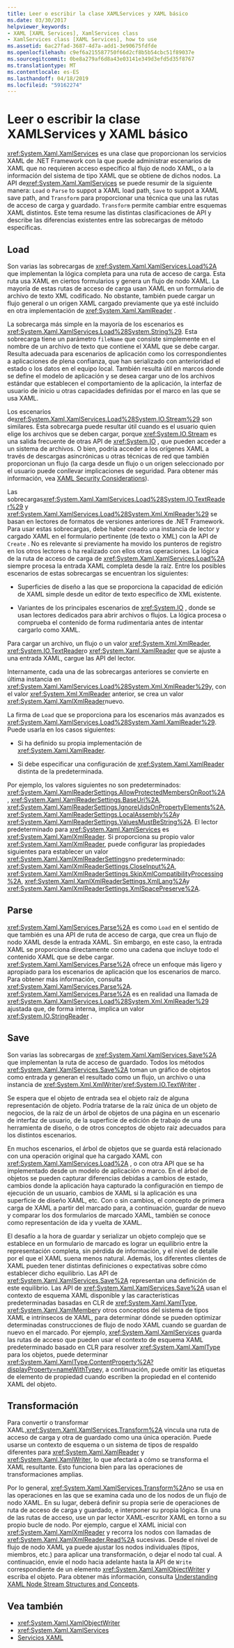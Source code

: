 ```yaml
---
title: Leer o escribir la clase XAMLServices y XAML básico
ms.date: 03/30/2017
helpviewer_keywords:
- XAML [XAML Services], XamlServices class
- XamlServices class [XAML Services], how to use
ms.assetid: 6ac27fad-3687-4d7a-add1-3e90675fdfde
ms.openlocfilehash: c9ef6a215587750f66d2cf8b5b54cbc51f89037e
ms.sourcegitcommit: 0be8a279af6d8a43e03141e349d3efd5d35f8767
ms.translationtype: MT
ms.contentlocale: es-ES
ms.lasthandoff: 04/18/2019
ms.locfileid: "59162274"
---
```

# <a name="xamlservices-class-and-basic-xaml-reading-or-writing"></a>Leer o escribir la clase XAMLServices y XAML básico
<xref:System.Xaml.XamlServices> es una clase que proporcionan los servicios XAML de .NET Framework con la que puede administrar escenarios de XAML que no requieren acceso específico al flujo de nodo XAML, o a la información del sistema de tipo XAML que se obtiene de dichos nodos. La API de<xref:System.Xaml.XamlServices> se puede resumir de la siguiente manera: `Load` o `Parse` to suppot a XAML load path, `Save` to suppot a XAML save path, and `Transform` para proporcionar una técnica que una las rutas de acceso de carga y guardado. `Transform` permite cambiar entre esquemas XAML distintos. Este tema resume las distintas clasificaciones de API y describe las diferencias existentes entre las sobrecargas de método específicas.  
  
<a name="load"></a>   
## <a name="load"></a>Load  
 Son varias las sobrecargas de <xref:System.Xaml.XamlServices.Load%2A> que implementan la lógica completa para una ruta de acceso de carga. Esta ruta usa XAML en ciertos formularios y genera un flujo de nodo XAML. La mayoría de estas rutas de acceso de carga usan XAML en un formulario de archivo de texto XML codificado. No obstante, también puede cargar un flujo general o un origen XAML cargado previamente que ya esté incluido en otra implementación de <xref:System.Xaml.XamlReader> .  
  
 La sobrecarga más simple en la mayoría de los escenarios es <xref:System.Xaml.XamlServices.Load%28System.String%29>. Esta sobrecarga tiene un parámetro `fileName` que consiste simplemente en el nombre de un archivo de texto que contiene el XAML que se debe cargar. Resulta adecuada para escenarios de aplicación como los correspondientes a aplicaciones de plena confianza, que han serializado con anterioridad el estado o los datos en el equipo local. También resulta útil en marcos donde se define el modelo de aplicación y se desea cargar uno de los archivos estándar que establecen el comportamiento de la aplicación, la interfaz de usuario de inicio u otras capacidades definidas por el marco en las que se usa XAML.  
  
 Los escenarios de<xref:System.Xaml.XamlServices.Load%28System.IO.Stream%29> son similares. Esta sobrecarga puede resultar útil cuando es el usuario quien elige los archivos que se deben cargar, porque <xref:System.IO.Stream> es una salida frecuente de otras API de <xref:System.IO> , que pueden acceder a un sistema de archivos. O bien, podría acceder a los orígenes XAML a través de descargas asincrónicas u otras técnicas de red que también proporcionan un flujo (la carga desde un flujo o un origen seleccionado por el usuario puede conllevar implicaciones de seguridad. Para obtener más información, vea [XAML Security Considerations](xaml-security-considerations.md)).  
  
 Las sobrecargas<xref:System.Xaml.XamlServices.Load%28System.IO.TextReader%29> y <xref:System.Xaml.XamlServices.Load%28System.Xml.XmlReader%29> se basan en lectores de formatos de versiones anteriores de .NET Framework. Para usar estas sobrecargas, debe haber creado una instancia de lector y cargado XAML en el formulario pertinente (de texto o XML) con la API de `Create` . No es relevante si previamente ha movido los punteros de registro en los otros lectores o ha realizado con ellos otras operaciones. La lógica de la ruta de acceso de carga de <xref:System.Xaml.XamlServices.Load%2A> siempre procesa la entrada XAML completa desde la raíz. Entre los posibles escenarios de estas sobrecargas se encuentran los siguientes:  
  
-   Superficies de diseño a las que se proporciona la capacidad de edición de XAML simple desde un editor de texto específico de XML existente.  
  
-   Variantes de los principales escenarios de <xref:System.IO> , donde se usan lectores dedicados para abrir archivos o flujos. La lógica procesa o comprueba el contenido de forma rudimentaria antes de intentar cargarlo como XAML.  
  
 Para cargar un archivo, un flujo o un valor <xref:System.Xml.XmlReader>, <xref:System.IO.TextReader>o <xref:System.Xaml.XamlReader> que se ajuste a una entrada XAML, cargue las API del lector.  
  
 Internamente, cada una de las sobrecargas anteriores se convierte en última instancia en <xref:System.Xaml.XamlServices.Load%28System.Xml.XmlReader%29>y, con el valor <xref:System.Xml.XmlReader> anterior, se crea un valor <xref:System.Xaml.XamlXmlReader>nuevo.  
  
 La firma de `Load` que se proporciona para los escenarios más avanzados es <xref:System.Xaml.XamlServices.Load%28System.Xaml.XamlReader%29>. Puede usarla en los casos siguientes:  
  
-   Si ha definido su propia implementación de <xref:System.Xaml.XamlReader>.  
  
-   Si debe especificar una configuración de <xref:System.Xaml.XamlReader> distinta de la predeterminada.  
  
 Por ejemplo, los valores siguientes no son predeterminados: <xref:System.Xaml.XamlReaderSettings.AllowProtectedMembersOnRoot%2A>, <xref:System.Xaml.XamlReaderSettings.BaseUri%2A>, <xref:System.Xaml.XamlReaderSettings.IgnoreUidsOnPropertyElements%2A>, <xref:System.Xaml.XamlReaderSettings.LocalAssembly%2A>y <xref:System.Xaml.XamlReaderSettings.ValuesMustBeString%2A>. El lector predeterminado para <xref:System.Xaml.XamlServices> es <xref:System.Xaml.XamlXmlReader>. Si proporciona su propio valor <xref:System.Xaml.XamlXmlReader>, puede configurar las propiedades siguientes para establecer un valor <xref:System.Xaml.XamlXmlReaderSettings>no predeterminado: <xref:System.Xaml.XamlXmlReaderSettings.CloseInput%2A>, <xref:System.Xaml.XamlXmlReaderSettings.SkipXmlCompatibilityProcessing%2A>, <xref:System.Xaml.XamlXmlReaderSettings.XmlLang%2A>y <xref:System.Xaml.XamlXmlReaderSettings.XmlSpacePreserve%2A>.  
  
<a name="parse"></a>   
## <a name="parse"></a>Parse  
 <xref:System.Xaml.XamlServices.Parse%2A> es como `Load` en el sentido de que también es una API de ruta de acceso de carga, que crea un flujo de nodo XAML desde la entrada XAML. Sin embargo, en este caso, la entrada XAML se proporciona directamente como una cadena que incluye todo el contenido XAML que se debe cargar. <xref:System.Xaml.XamlServices.Parse%2A> ofrece un enfoque más ligero y apropiado para los escenarios de aplicación que los escenarios de marco. Para obtener más información, consulta <xref:System.Xaml.XamlServices.Parse%2A>. <xref:System.Xaml.XamlServices.Parse%2A> es en realidad una llamada de <xref:System.Xaml.XamlServices.Load%28System.Xml.XmlReader%29> ajustada que, de forma interna, implica un valor <xref:System.IO.StringReader> .  
  
<a name="save"></a>   
## <a name="save"></a>Save  
 Son varias las sobrecargas de <xref:System.Xaml.XamlServices.Save%2A> que implementan la ruta de acceso de guardado. Todos los métodos <xref:System.Xaml.XamlServices.Save%2A> toman un gráfico de objetos como entrada y generan el resultado como un flujo, un archivo o una instancia de <xref:System.Xml.XmlWriter>/<xref:System.IO.TextWriter> .  
  
 Se espera que el objeto de entrada sea el objeto raíz de alguna representación de objeto. Podría tratarse de la raíz única de un objeto de negocios, de la raíz de un árbol de objetos de una página en un escenario de interfaz de usuario, de la superficie de edición de trabajo de una herramienta de diseño, o de otros conceptos de objeto raíz adecuados para los distintos escenarios.  
  
 En muchos escenarios, el árbol de objetos que se guarda está relacionado con una operación original que ha cargado XAML con <xref:System.Xaml.XamlServices.Load%2A> , o con otra API que se ha implementado desde un modelo de aplicación o marco. En el árbol de objetos se pueden capturar diferencias debidas a cambios de estado, cambios donde la aplicación haya capturado la configuración en tiempo de ejecución de un usuario, cambios de XAML si la aplicación es una superficie de diseño XAML, etc. Con o sin cambios, el concepto de primera carga de XAML a partir del marcado para, a continuación, guardar de nuevo y comparar los dos formularios de marcado XAML, también se conoce como representación de ida y vuelta de XAML.  
  
 El desafío a la hora de guardar y serializar un objeto complejo que se establece en un formulario de marcado es lograr un equilibrio entre la representación completa, sin pérdida de información, y el nivel de detalle por el que el XAML suena menos natural. Además, los diferentes clientes de XAML pueden tener distintas definiciones o expectativas sobre cómo establecer dicho equilibrio. Las API de <xref:System.Xaml.XamlServices.Save%2A> representan una definición de este equilibrio. Las API de <xref:System.Xaml.XamlServices.Save%2A> usan el contexto de esquema XAML disponible y las características predeterminadas basadas en CLR de <xref:System.Xaml.XamlType>, <xref:System.Xaml.XamlMember>y otros conceptos del sistema de tipos XAML e intrínsecos de XAML, para determinar dónde se pueden optimizar determinadas construcciones de flujo de nodo XAML cuando se guardan de nuevo en el marcado. Por ejemplo, <xref:System.Xaml.XamlServices> guarda las rutas de acceso que pueden usar el contexto de esquema XAML predeterminado basado en CLR para resolver <xref:System.Xaml.XamlType> para los objetos, puede determinar <xref:System.Xaml.XamlType.ContentProperty%2A?displayProperty=nameWithType>y, a continuación, puede omitir las etiquetas de elemento de propiedad cuando escriben la propiedad en el contenido XAML del objeto.  
  
<a name="transform"></a>   
## <a name="transform"></a>Transformación  
 Para convertir o transformar XAML,<xref:System.Xaml.XamlServices.Transform%2A> vincula una ruta de acceso de carga y otra de guardado como una única operación. Puede usarse un contexto de esquema o un sistema de tipos de respaldo diferentes para <xref:System.Xaml.XamlReader> y <xref:System.Xaml.XamlWriter>, lo que afectará a cómo se transforma el XAML resultante. Esto funciona bien para las operaciones de transformaciones amplias.  
  
 Por lo general, <xref:System.Xaml.XamlServices.Transform%2A>no se usa en las operaciones en las que se examina cada uno de los nodos de un flujo de nodo XAML. En su lugar, deberá definir su propia serie de operaciones de ruta de acceso de carga y guardado, e interponer su propia lógica. En una de las rutas de acceso, use un par lector XAML-escritor XAML en torno a su propio bucle de nodo. Por ejemplo, cargue el XAML inicial con <xref:System.Xaml.XamlXmlReader> y recorra los nodos con llamadas de <xref:System.Xaml.XamlXmlReader.Read%2A> sucesivas. Desde el nivel de flujo de nodo XAML ya puede ajustar los nodos individuales (tipos, miembros, etc.) para aplicar una transformación, o dejar el nodo tal cual. A continuación, envíe el nodo hacia adelante hasta la API de `Write` correspondiente de un elemento <xref:System.Xaml.XamlObjectWriter> y escriba el objeto. Para obtener más información, consulta [Understanding XAML Node Stream Structures and Concepts](understanding-xaml-node-stream-structures-and-concepts.md).  
  
## <a name="see-also"></a>Vea también

- <xref:System.Xaml.XamlObjectWriter>
- <xref:System.Xaml.XamlServices>
- [Servicios XAML](index.md)
